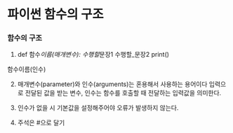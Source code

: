 # 파이썬 함수의 구조

### 함수의 구조

1. def 함수*이름(매개변수):
   수행할*문장1
   수행할\_문장2
   print()

함수이름(인수)

2. 매개변수(parameter)와 인수(arguments)는 혼용해서 사용하는 용어이다
   입력으로 전달된 값을 받는 변수, 인수는 함수를 호출할 때 전달하는 입력값을 의미한다.

3. 인수가 없을 시 기본값을 설정해주어야 오류가 발생하지 않는다.

4. 주석은 #으로 달기
